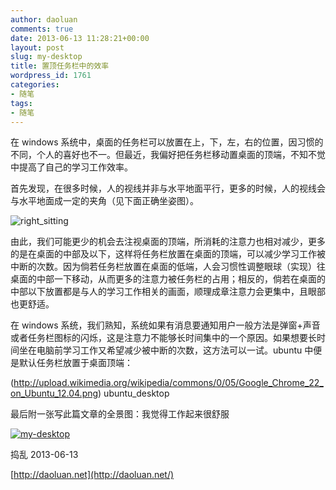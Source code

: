 ```yaml
---
author: daoluan
comments: true
date: 2013-06-13 11:28:21+00:00
layout: post
slug: my-desktop
title: 置顶任务栏中的效率
wordpress_id: 1761
categories:
- 随笔
tags:
- 随笔
---
```


在 windows 系统中，桌面的任务栏可以放置在上，下，左，右的位置，因习惯的不同，个人的喜好也不一。但最近，我偏好把任务栏移动置桌面的顶端，不知不觉中提高了自己的学习工作效率。

首先发现，在很多时候，人的视线并非与水平地面平行，更多的时候，人的视线会与水平地面成一定的夹角（见下面正确坐姿图）。

![right_sitting](http://daoluan.net/blog/wp-content/uploads/2013/06/right_sitting.jpg)

由此，我们可能更少的机会去注视桌面的顶端，所消耗的注意力也相对减少，更多的是在桌面的中部及以下，这样将任务栏放置在桌面的顶端，可以减少学习工作被中断的次数。因为倘若任务栏放置在桌面的低端，人会习惯性调整眼球（实现）往桌面的中部一下移动，从而更多的注意力被任务栏的占用；相反的，倘若在桌面的中部以下放置都是与人的学习工作相关的画面，顺理成章注意力会更集中，且眼部也更舒适。

在 windows 系统，我们熟知，系统如果有消息要通知用户一般方法是弹窗+声音或者任务栏图标的闪烁，这是注意力不能够长时间集中的一个原因。如果想要长时间坐在电脑前学习工作又希望减少被中断的次数，这方法可以一试。ubuntu 中便是默认任务栏放置于桌面顶端：

(http://upload.wikimedia.org/wikipedia/commons/0/05/Google_Chrome_22_on_Ubuntu_12.04.png) ubuntu_desktop

最后附一张写此篇文章的全景图：我觉得工作起来很舒服

[![my-desktop](http://daoluan.net/blog/wp-content/uploads/2013/06/my-desktop.jpg)](http://daoluan.net/blog/wp-content/uploads/2013/06/my-desktop.jpg)

捣乱 2013-06-13

[http://daoluan.net](http://daoluan.net/)
